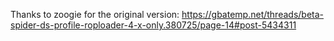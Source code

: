 Thanks to zoogie for the original version: https://gbatemp.net/threads/beta-spider-ds-profile-roploader-4-x-only.380725/page-14#post-5434311
